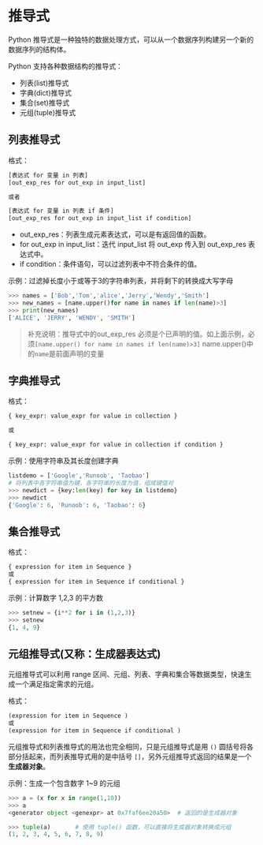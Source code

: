# 推导式

Python 推导式是一种独特的数据处理方式，可以从一个数据序列构建另一个新的数据序列的结构体。

Python 支持各种数据结构的推导式：

- 列表(list)推导式
- 字典(dict)推导式
- 集合(set)推导式
- 元组(tuple)推导式

## 列表推导式

格式：

```txt
[表达式 for 变量 in 列表] 
[out_exp_res for out_exp in input_list]

或者 

[表达式 for 变量 in 列表 if 条件]
[out_exp_res for out_exp in input_list if condition]
```

- out_exp_res：列表生成元素表达式，可以是有返回值的函数。
- for out_exp in input_list：迭代 input_list 将 out_exp 传入到 out_exp_res 表达式中。
- if condition：条件语句，可以过滤列表中不符合条件的值。

示例：过滤掉长度小于或等于3的字符串列表，并将剩下的转换成大写字母

```python
>>> names = ['Bob','Tom','alice','Jerry','Wendy','Smith']
>>> new_names = [name.upper()for name in names if len(name)>3]
>>> print(new_names)
['ALICE', 'JERRY', 'WENDY', 'SMITH']
```

>补充说明：推导式中的out_exp_res 必须是个已声明的值。如上面示例，必须`[name.upper() for name in names if len(name)>3]` name.upper()中的`name`是前面声明的变量

## 字典推导式

格式：

```txt
{ key_expr: value_expr for value in collection }

或

{ key_expr: value_expr for value in collection if condition }
```

示例：使用字符串及其长度创建字典

```python
listdemo = ['Google','Runoob', 'Taobao']
# 将列表中各字符串值为键，各字符串的长度为值，组成键值对
>>> newdict = {key:len(key) for key in listdemo}
>>> newdict
{'Google': 6, 'Runoob': 6, 'Taobao': 6}
```

## 集合推导式

格式：

```txt
{ expression for item in Sequence }
或
{ expression for item in Sequence if conditional }
```

示例：计算数字 1,2,3 的平方数

```python
>>> setnew = {i**2 for i in (1,2,3)}
>>> setnew
{1, 4, 9}
```

## 元组推导式(又称：生成器表达式)

元组推导式可以利用 range 区间、元组、列表、字典和集合等数据类型，快速生成一个满足指定需求的元组。

格式：

```txt
(expression for item in Sequence )
或
(expression for item in Sequence if conditional )
```

元组推导式和列表推导式的用法也完全相同，只是元组推导式是用 `()` 圆括号将各部分括起来，而列表推导式用的是中括号 `[]`，另外元组推导式返回的结果是一个**生成器对象**。

示例：生成一个包含数字 1~9 的元组

```python
>>> a = (x for x in range(1,10))
>>> a
<generator object <genexpr> at 0x7faf6ee20a50>  # 返回的是生成器对象

>>> tuple(a)       # 使用 tuple() 函数，可以直接将生成器对象转换成元组
(1, 2, 3, 4, 5, 6, 7, 8, 9)
```
